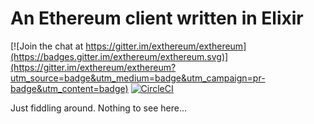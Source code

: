 An Ethereum client written in Elixir
===
[![Join the chat at https://gitter.im/exthereum/exthereum](https://badges.gitter.im/exthereum/exthereum.svg)](https://gitter.im/exthereum/exthereum?utm_source=badge&utm_medium=badge&utm_campaign=pr-badge&utm_content=badge)
[![CircleCI](https://circleci.com/gh/masonforest/exthereum.svg?style=svg)](https://circleci.com/gh/masonforest/exthereum)

Just fiddling around. Nothing to see here...
